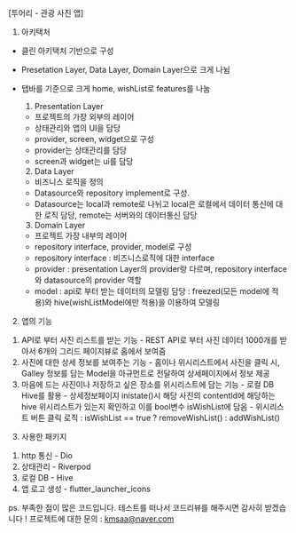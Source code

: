 [투어리 - 관광 사진 앱] 

1. 아키택처
- 클린 아키택처 기반으로 구성
- Presetation Layer, Data Layer, Domain Layer으로 크게 나뉨
- 탭바를 기준으로 크게 home, wishList로 features를 나눔

  1) Presentation Layer
    - 프로젝트의 가장 외부의 레이어
    - 상태관리와 앱의 UI을 담당
    - provider, screen, widget으로 구성
    - provider는 상태관리를 담당
    - screen과 widget는 ui를 담당
  2) Data Layer 
    - 비즈니스 로직을 정의
    - Datasource와 repository implement로 구성.
    - Datasource는 local과 remote로 나뉘고 local은 로컬에서 데이터 통신에 대한 로직 담당, remote는 서버와의 데이터통신 담당
  3) Domain Layer
    - 프로젝트 가장 내부의 레이어
    - repository interface, provider, model로 구성
    - repository interface : 비즈니스로직에 대한 interface
    - provider : presentation Layer의 provider랑 다르며, repository interface와 datasource의 provider 역할
    - model : api로 부터 받는 데이터의 모델링 담당
            : freezed(모든 model에 적용)와 hive(wishListModel에만 적용)을 이용하여 모델링 


2. 앱의 기능
  1) API로 부터 사진 리스트를 받는 기능
    - REST API로 부터 사진 데이터 1000개를 받아서 6개의 그리드 페이지뷰로 홈에서 보여줌
  2) 사진에 대한 상세 정보를 보여주는 기능
    - 홈이나 위시리스트에서 사진을 클릭 시, Galley 정보를 담는 Model을 아규먼트로 전달하여 상세페이지에서 정보 제공
  3) 마음에 드는 사진이나 저장하고 싶은 장소를 위시리스트에 담는 기능
    - 로컬 DB Hive를 활용
    - 상세정보페이지 inistate()시 해당 사진의 contentId에 해당하는 hive 위시리스트가 있는지 확인하고 이를 bool변수 isWishList에 담음
    - 위시리스트 버튼 클릭 로직 : isWishList == true ? removeWishList() : addWishList()


3. 사용한 패키지
  1) http 통신 - Dio
  2) 상태관리 - Riverpod
  3) 로컬 DB - Hive
  4) 앱 로고 생성 - flutter_launcher_icons




ps.
  부족한 점이 많은 코드입니다. 테스트를 떠나서 코드리뷰를 해주시면 감사히 받겠습니다 !
  프로젝트에 대한 문의 : kmsaa@naver.com
